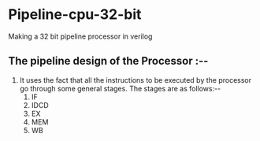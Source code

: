 # Pipeline-cpu-32-bit
Making a 32 bit pipeline processor in verilog

## The pipeline design of the Processor :--
1. It uses the fact that all the instructions to be executed by the processor go through some general stages. The stages are as  follows:--
   1) IF
   2) IDCD
   3) EX
   4) MEM
   5) WB
  
